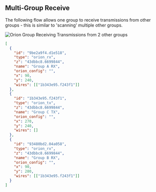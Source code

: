 ## Multi-Group Receive

The following flow allows one group to receive transmissions from other groups - this is similar to 'scanning' multiple other groups.

![Orion Group Receiving Transmissions from 2 other groups](https://github.com/orion-labs/node-red-contrib-orion/raw/master/docs/example-scan.png)

```json
[
  {
    "id": "9be2a9f4.d1e518",
    "type": "orion_rx",
    "z": "43dbbc8.6699844",
    "name": "Group A RX",
    "orion_config": "",
    "x": 90,
    "y": 240,
    "wires": [["1b343e95.f243f1"]]
  },
  {
    "id": "1b343e95.f243f1",
    "type": "orion_tx",
    "z": "43dbbc8.6699844",
    "name": "Group C TX",
    "orion_config": "",
    "x": 270,
    "y": 240,
    "wires": []
  },
  {
    "id": "93480bd2.04a058",
    "type": "orion_rx",
    "z": "43dbbc8.6699844",
    "name": "Group B RX",
    "orion_config": "",
    "x": 90,
    "y": 280,
    "wires": [["1b343e95.f243f1"]]
  }
]
```
